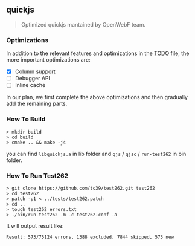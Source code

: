 quickjs
---

> Optimized quickjs mantained by OpenWebF team.

### Optimizations

In addition to the relevant features and optimizations in the [TODO](https://github.com/openwebf/quickjs/blob/master/TODO) file, the more important optimizations are:

- [x] Column support
- [ ] Debugger API
- [ ] Inline cache

In our plan, we first complete the above optimizations and then gradually add the remaining parts.

### How To Build

```shell
> mkdir build
> cd build
> cmake .. && make -j4
```

you can find `libquickjs.a` in lib folder and `qjs` / `qjsc` / `run-test262` in bin folder.


### How To Run Test262

```shell
> git clone https://github.com/tc39/test262.git test262
> cd test262
> patch -p1 < ../tests/test262.patch
> cd ..
> touch test262_errors.txt
> ./bin/run-test262 -m -c test262.conf -a
```

It will output result like:
```
Result: 573/75124 errors, 1388 excluded, 7844 skipped, 573 new
```